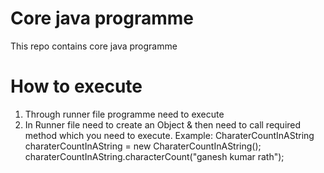 # Core java programme
This repo contains core java programme
# How to execute
1. Through runner file programme need to execute
2. In Runner file need to create an Object & then need to call required method which you need to execute.
Example:
CharaterCountInAString charaterCountInAString = new CharaterCountInAString();
charaterCountInAString.characterCount("ganesh kumar rath");
